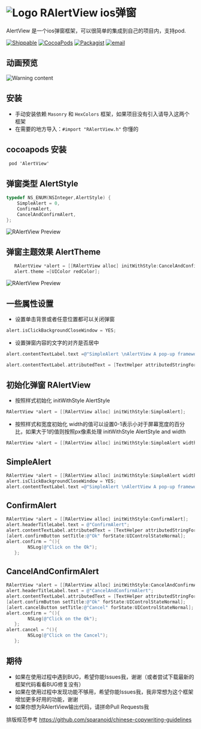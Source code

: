  ![Logo](https://roycms.github.io/AlertView/RAlert/logo.png)
 RAlertView ios弹窗
===
AlertView 是一个ios弹窗框架，可以很简单的集成到自己的项目内，支持pod.

[![Shippable](https://img.shields.io/shippable/5444c5ecb904a4b21567b0ff.svg?maxAge=2592000?style=flat-square)](https://github.com/roycms/RAlertView)
[![CocoaPods](https://img.shields.io/badge/pod-0.0.1-red.svg)](http://cocoapods.org/?q=RAlertView)
[![Packagist](https://img.shields.io/packagist/l/doctrine/orm.svg?maxAge=2592000?style=flat-square)](https://github.com/roycms/RAlertView/blob/master/LICENSE)
[![email](https://img.shields.io/badge/%20email%20-%20roycms%40qq.com%20-yellowgreen.svg)](mailto:roycms@qq.com)

## 动画预览
 ![Warning content](https://roycms.github.io/AlertView/RAlert/RAlert.gif)
 
## 安装
- 手动安装依赖 ` Masonry ` 和 ` HexColors ` 框架，如果项目没有引入请导入这两个框架
- 在需要的地方导入：`#import "RAlertView.h"` 你懂的

## cocoapods 安装
`  pod 'AlertView' `

## 弹窗类型  AlertStyle
```objective-c
typedef NS_ENUM(NSInteger,AlertStyle) {
    SimpleAlert = 0,
    ConfirmAlert,
    CancelAndConfirmAlert,
};
```
![RAlertView Preview](https://roycms.github.io/AlertView/RAlert/AlertStyle.jpg)
## 弹窗主题效果  AlertTheme
```objective-c
   RAlertView *alert = [[RAlertView alloc] initWithStyle:CancelAndConfirmAlert];
   alert.theme =[UIColor redColor];
```
![RAlertView Preview](https://roycms.github.io/AlertView/RAlert/Theme.jpg)

## 一些属性设置
* 设置单击背景或者任意位置都可以关闭弹窗
```objective-c
alert.isClickBackgroundCloseWindow = YES;
```
* 设置弹窗内容的文字的对齐是否居中
```objective-c
alert.contentTextLabel.text =@"SimpleAlert \nAlertView A pop-up framework, Can be simple and convenient to join your project";

alert.contentTextLabel.attributedText = [TextHelper attributedStringForString:@"AlertView A pop-up framework, Can be simple and convenient to join your project" lineSpacing:5];
```

## 初始化弹窗  RAlertView
* 按照样式初始化 initWithStyle AlertStyle
```objective-c
RAlertView *alert = [[RAlertView alloc] initWithStyle:SimpleAlert];
```
* 按照样式和宽度初始化  width的值可以设置0-1表示小对于屏幕宽度的百分比，如果大于1的值则按照px像素处理 initWithStyle AlertStyle and width
```objective-c
RAlertView *alert = [[RAlertView alloc] initWithStyle:SimpleAlert width:0.8];
```
## SimpleAlert
```objective-c
RAlertView *alert = [[RAlertView alloc] initWithStyle:SimpleAlert width:0.8];
alert.isClickBackgroundCloseWindow = YES;
alert.contentTextLabel.text =@"SimpleAlert \nAlertView A pop-up framework, Can be simple and convenient to join your project";
```
## ConfirmAlert
```objective-c
RAlertView *alert = [[RAlertView alloc] initWithStyle:ConfirmAlert];
alert.headerTitleLabel.text = @"ConfirmAlert";
alert.contentTextLabel.attributedText = [TextHelper attributedStringForString:@"AlertView A pop-up framework, Can be simple and convenient to join your project" lineSpacing:5];
[alert.confirmButton setTitle:@"Ok" forState:UIControlStateNormal];
alert.confirm = ^(){
        NSLog(@"Click on the Ok");
   };

```
## CancelAndConfirmAlert
```objective-c
RAlertView *alert = [[RAlertView alloc] initWithStyle:CancelAndConfirmAlert];
alert.headerTitleLabel.text = @"CancelAndConfirmAlert";
alert.contentTextLabel.attributedText = [TextHelper attributedStringForString:@"AlertView A pop-up framework, Can be simple and convenient to join your project" lineSpacing:5];;
[alert.confirmButton setTitle:@"Ok" forState:UIControlStateNormal];
[alert.cancelButton setTitle:@"Cancel" forState:UIControlStateNormal];
alert.confirm = ^(){
        NSLog(@"Click on the Ok");
   };
alert.cancel = ^(){
        NSLog(@"Click on the Cancel");
   };
```
## 期待
* 如果在使用过程中遇到BUG，希望你能Issues我，谢谢（或者尝试下载最新的框架代码看看BUG修复没有）
* 如果在使用过程中发现功能不够用，希望你能Issues我，我非常想为这个框架增加更多好用的功能，谢谢
* 如果你想为RAlertView输出代码，请拼命Pull Requests我

排版规范参考 https://github.com/sparanoid/chinese-copywriting-guidelines
